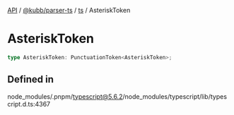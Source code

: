[API](../../../../../packages.md) / [@kubb/parser-ts](../../../index.md) / [ts](../index.md) / AsteriskToken

# AsteriskToken

```ts
type AsteriskToken: PunctuationToken<AsteriskToken>;
```

## Defined in

node\_modules/.pnpm/typescript@5.6.2/node\_modules/typescript/lib/typescript.d.ts:4367
